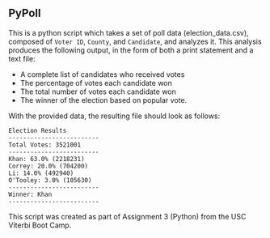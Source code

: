 ## PyPoll

This is a python script which takes a set of poll data (election_data.csv), composed of `Voter ID`, `County`, and `Candidate`, and analyzes it. This analysis produces the following output, in the form of both a print statement and a text file:
  * A complete list of candidates who received votes
  * The percentage of votes each candidate won
  * The total number of votes each candidate won
  * The winner of the election based on popular vote.

With the provided data, the resulting file should look as follows:

  ```text
  Election Results
  -------------------------
  Total Votes: 3521001
  -------------------------
  Khan: 63.0% (2218231)
  Correy: 20.0% (704200)
  Li: 14.0% (492940)
  O'Tooley: 3.0% (105630)
  -------------------------
  Winner: Khan
  -------------------------
  ```

This script was created as part of Assignment 3 (Python) from the USC Viterbi Boot Camp. 
